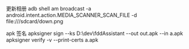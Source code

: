 更新相册
adb shell am broadcast -a android.intent.action.MEDIA_SCANNER_SCAN_FILE -d file:///sdcard/down.png

apk 签名
apksigner sign --ks D:\dev\fddAssistant --out out.apk --in a.apk
apksigner verify -v --print-certs a.apk